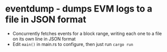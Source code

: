 # eventdump - dumps EVM logs to a file in JSON format

* Concurrently fetches events for a block range, writing each one to a file on its own line in JSON format
* Edit `main()` in main.rs to configure, then just run `cargo run`
